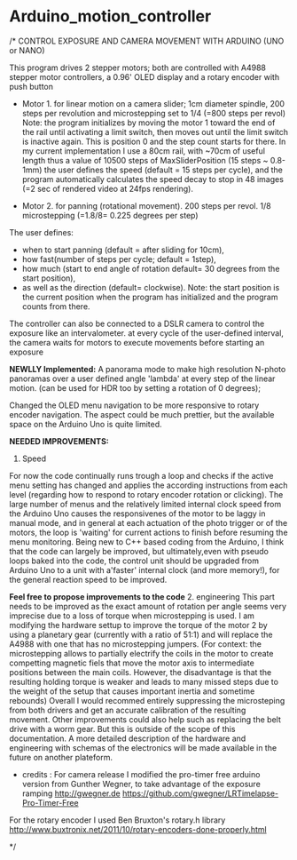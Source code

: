 # Arduino_motion_controller

/* CONTROL EXPOSURE AND CAMERA MOVEMENT WITH ARDUINO (UNO or NANO)

 This program drives 2 stepper motors; both are controlled with A4988 stepper motor controllers, a 0.96' OLED display and a rotary encoder with push button
 
 * Motor 1. for linear motion on a camera slider; 
 1cm diameter spindle, 200 steps per revolution and microstepping set to 1/4 (=800 steps per revol)
 Note: the program initializes by moving the motor 1 toward the end of the rail until activating a limit switch, then moves out until the limit switch is inactive again. This is position 0 and the step count starts for there.
 In my current implementation I use a 80cm rail, with ~70cm of useful length thus a value of 10500 steps of MaxSliderPosition  (15 steps ~ 0.8-1mm)
 the user defines the speed (default = 15 steps per cycle), and the program automatically calculates the speed decay to stop in 48 images (=2 sec of rendered video at 24fps rendering).
 
 * Motor 2. for panning (rotational movement). 200 steps per revol. 1/8 microstepping (=1.8/8= 0.225 degrees per step)
 
 The user defines:
  *    when to start panning (default = after sliding for 10cm), 
  *    how fast(number of steps per cycle; default = 1step), 
  *    how much (start to end angle of rotation default= 30 degrees from the start position), 
  *    as well as the direction (default= clockwise).
 Note: the start position is the current position when the program has initialized and the program counts from there.

 The controller can also be connected to a DSLR camera to control the exposure like an intervalometer.
   at every cycle of the user-defined interval, the camera waits for motors to execute movements before starting an exposure
   
**NEWLLY Implemented:** 
A panorama mode to make high resolution N-photo panoramas over a user defined angle 'lambda' at every step of the linear motion. (can be used for HDR too by setting a rotation of 0 degrees);


Changed the OLED menu navigation to be more responsive to rotary encoder navigation.
The aspect could be much prettier, but the available space on the Arduino Uno is quite limited.

**NEEDED IMPROVEMENTS:**

1. Speed

For now the code continually runs trough a loop and checks if the active menu setting has changed and applies the according instructions from each level (regarding how to respond to rotary encoder rotation or clicking).
The large number of menus and the relatively limited internal clock speed from the Arduino Uno causes the responsivenes of the motor to be laggy in manual mode, and in general at each actuation of the photo trigger or of the motors, the loop is 'waiting' for current actions to finish before resuming the menu monitoring.
Being new to C++ based coding from the Arduino, I think that the code can largely be improved, but ultimately,even with pseudo loops baked into the code, the control unit should be upgraded from Arduino Uno to a unit with a'faster' internal clock (and more memory!), for the general reaction speed to be improved.

**Feel free to propose improvements to the code**
2. engineering 
This part needs to be improved as the exact amount of rotation per angle seems very imprecise due to a loss of torque when microstepping is used. I am modifying the hardware settup to improve the torque of the motor 2 by using a planetary gear (currently with a ratio of 51:1) and will replace the A4988 with one that has no microstepping jumpers. (For context: the microstepping allows to partially electrify the coils in the motor to create competting magnetic fiels that move the motor axis to intermediate positions between the main coils. However, the disadvantage is that the resulting holding torque is weaker and leads to many missed steps due to the weight of the setup that causes important inertia and sometime rebounds)
Overall I would recommed entirely suppressing the microsteping from both drivers and get an accurate calibration of the resulting movement. Other improvements could also help such as replacing the belt drive with a worm gear. But this is outside of the scope of this documentation. A more detailed description of the hardware and engineering with schemas of the electronics will be made available in the future on another plateform.
  
 * credits : For camera release I modified the pro-timer free arduino version from Gunther Wegner,  to take advantage of the exposure ramping 
  http://gwegner.de
  https://github.com/gwegner/LRTimelapse-Pro-Timer-Free

  For the rotary encoder I used Ben Bruxton's rotary.h library
  http://www.buxtronix.net/2011/10/rotary-encoders-done-properly.html
   
*/
